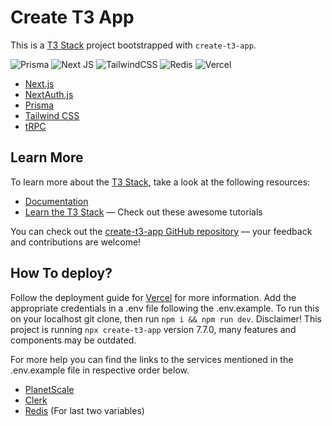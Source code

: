 # Create T3 App

This is a [T3 Stack](https://create.t3.gg/) project bootstrapped with `create-t3-app`.

![Prisma](https://img.shields.io/badge/Prisma-3982CE?style=for-the-badge&logo=Prisma&logoColor=white) ![Next JS](https://img.shields.io/badge/Next-black?style=for-the-badge&logo=next.js&logoColor=white) ![TailwindCSS](https://img.shields.io/badge/tailwindcss-%2338B2AC.svg?style=for-the-badge&logo=tailwind-css&logoColor=white) ![Redis](https://img.shields.io/badge/redis-%23DD0031.svg?style=for-the-badge&logo=redis&logoColor=white) ![Vercel](https://img.shields.io/badge/vercel-%23000000.svg?style=for-the-badge&logo=vercel&logoColor=white)

- [Next.js](https://nextjs.org)
- [NextAuth.js](https://next-auth.js.org)
- [Prisma](https://prisma.io) 
- [Tailwind CSS](https://tailwindcss.com)
- [tRPC](https://trpc.io)

## Learn More

To learn more about the [T3 Stack](https://create.t3.gg/), take a look at the following resources:

- [Documentation](https://create.t3.gg/)
- [Learn the T3 Stack](https://create.t3.gg/en/faq#what-learning-resources-are-currently-available) — Check out these awesome tutorials

You can check out the [create-t3-app GitHub repository](https://github.com/t3-oss/create-t3-app) — your feedback and contributions are welcome!

## How To deploy?
Follow the deployment guide for [Vercel](https://create.t3.gg/en/deployment/vercel) for more information.
Add the appropriate credentials in a .env file following the .env.example.
To run this on your localhost git clone, then run ```npm i && npm run dev```.
Disclaimer! This project is running `npx create-t3-app` version 7.7.0, many features and components may be outdated.

For more help you can find the links to the services mentioned in the .env.example file in respective order below.






- [PlanetScale]
- [Clerk]
- [Redis] (For last two variables)

[PlanetScale]: <https://planetscale.com/>
[Clerk]:<https://clerk.com/>
[Redis]: <https://console.upstash.com/login>
